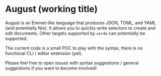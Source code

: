 # August (working title)

August is an Emmet-like language that produces JSON, TOML, and YAML (and potentially Nix). It allows you to quickly write selectors to create and edit documents. Other targets supported by `serde` can potentially be supported.

The current code is a small POC to play with the syntax, there is no functional CLI / editor extension (yet).

Please feel free to open issues with syntax suggestions / general suggestions if you want to become involved!
